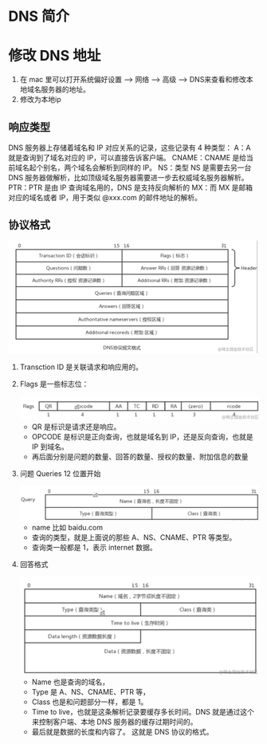 # DNS 简介

# 修改 DNS 地址
1. 在 mac 里可以打开系统偏好设置 --> 网络 --> 高级 --> DNS来查看和修改本地域名服务器的地址。
2. 修改为本地ip

## 响应类型
DNS 服务器上存储着域名和 IP 对应关系的记录，这些记录有 4 种类型：
A：A 就是查询到了域名对应的 IP，可以直接告诉客户端。
CNAME：CNAME 是给当前域名起个别名，两个域名会解析到同样的 IP。
NS：类型 NS 是需要去另一台 DNS 服务器做解析，比如顶级域名服务器需要进一步去权威域名服务器解析。
PTR：PTR 是由 IP 查询域名用的，DNS 是支持反向解析的
MX：而 MX 是邮箱对应的域名或者 IP，用于类似 @xxx.com 的邮件地址的解析。

## 协议格式
<img src="DNS协议格式.png" width="500" alt="">

1. Transction ID 是关联请求和响应用的。
2. Flags 是一些标志位：

   <img src="DNS标志位.png" width="500" alt="">
   
   * QR 是标识是请求还是响应。
   * OPCODE 是标识是正向查询，也就是域名到 IP，还是反向查询，也就是 IP 到域名。
   * 再后面分别是问题的数量、回答的数量、授权的数量、附加信息的数量
3. 问题 Queries 12 位置开始

   <img src="DNS查询格式.png" width="500" alt="">

   * name 比如 baidu.com
   * 查询的类型，就是上面说的那些 A、NS、CNAME、PTR 等类型。
   * 查询类一般都是 1，表示 internet 数据。
4. 回答格式

   <img src="DNS响应格式.png" width="500" alt="">

   * Name 也是查询的域名，
   * Type 是 A、NS、CNAME、PTR 等，
   * Class 也是和问题部分一样，都是 1。
   * Time to live，也就是这条解析记录要缓存多长时间。DNS 就是通过这个来控制客户端、本地 DNS 服务器的缓存过期时间的。
   * 最后就是数据的长度和内容了。
这就是 DNS 协议的格式。

